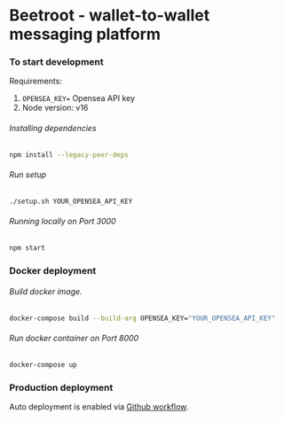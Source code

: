 # Beetroot - wallet-to-wallet messaging platform

### To start development

Requirements:

1. `OPENSEA_KEY=` Opensea API key
2. Node version: v16

###### Installing dependencies

```bash
npm install --legacy-peer-deps
```

###### Run setup

```bash
./setup.sh YOUR_OPENSEA_API_KEY
```

###### Running locally on Port 3000

```bash
npm start
```

### Docker deployment

###### Build docker image.

```bash
docker-compose build --build-arg OPENSEA_KEY="YOUR_OPENSEA_API_KEY"
```

###### Run docker container on Port 8000

```bash
docker-compose up
```

### Production deployment

Auto deployment is enabled via [Github workflow](.github).
